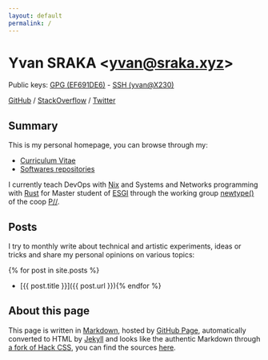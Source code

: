 ```yaml
---
layout: default
permalink: /
---
```


# Yvan SRAKA &lt;[yvan@sraka.xyz](mailto:yvan@sraka.xyz)&gt;

Public keys: [GPG (EF691DE6)](https://raw.githubusercontent.com/yvan-sraka/yvan-sraka.github.io/master/Yvan%20Sraka%20(3761409A)%20–%20Public.asc) - [SSH (yvan@X230)](https://raw.githubusercontent.com/yvan-sraka/yvan-sraka.github.io/master/Yvan%20SRAKA%20(yvan%40X230)%20%E2%80%93%20id_rsa.pub)

[GitHub](https://github.com/yvan-sraka) / [StackOverflow](https://stackoverflow.com/story/yvan.sraka) / [Twitter](https://twitter.com/yvansraka)

## Summary

This is my personal homepage, you can browse through my:

* [Curriculum Vitae](/curriculum)
* [Softwares repositories](/softwares)

I currently teach DevOps with [Nix](https://nixos.org) and Systems and Networks programming with [Rust](https://www.rust-lang.org) for Master student of [ESGI](https://www.esgi.fr) through the working group [newtype()](https://newtype.fr) of the coop [P//](https://portparallele.com).

## Posts

I try to monthly write about technical and artistic experiments, ideas or tricks and share my personal opinions on various topics:

{% for post in site.posts %}
* [{{ post.title }}]({{ post.url }}){% endfor %}

## About this page

This page is written in [Markdown](https://daringfireball.net/projects/markdown/), hosted by [GitHub Page](https://pages.github.com/), automatically converted to HTML by [Jekyll](https://jekyllrb.com) and looks like the authentic Markdown through [a fork of Hack CSS](https://github.com/yvan-sraka/hack), you can find the sources [here](https://github.com/yvan-sraka/yvan.sraka.xyz).
